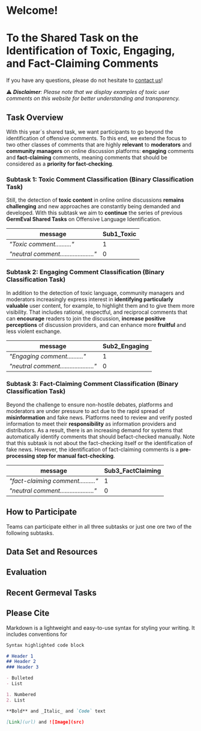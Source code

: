 # Welcome!
# To the Shared Task on the Identification of Toxic, Engaging, and Fact-Claiming Comments

If you have any questions, please do not hesitate to [contact us](mailto:germeval2021toxic@gmail.com)!

:warning: ***Disclaimer**: Please note that we display examples of toxic user comments on this website for better understanding and transparency.*

## Task Overview

With this year´s shared task, we want participants to go beyond the identification of offensive comments.
To this end, we extend the focus to two other classes of comments that are highly **relevant** to **moderators** and **community managers** on online discussion platforms: **engaging** comments and **fact-claiming** comments, meaning comments that should be considered as a **priority for fact-checking**.


### Subtask 1: Toxic Comment Classification (Binary Classification Task)


Still, the detection of **toxic content** in online online discussions **remains challenging** and new approaches are constantly being demanded and developed. With this subtask we aim to **continue** the series of previous **GermEval Shared Tasks** on Offensive Language Identification.

| message      | Sub1_Toxic |
| ----------- | ----------- |
| *"Toxic comment.........."*      | 1       |
| *"neutral comment....................."*   | 0        |


### Subtask 2: Engaging Comment Classification (Binary Classification Task)

In addition to the detection of toxic language, community managers and moderators increasingly express interest in **identifying particularly valuable** user content, for example, to highlight them and to give them more visibility. That includes rational, respectful, and reciprocal comments that can **encourage** readers to join the discussion, **increase positive perceptions** of discussion providers, and can enhance more **fruitful** and less violent exchange.

| message      | Sub2_Engaging |
| ----------- | ----------- |
| *"Engaging comment.........."*      | 1       |
| *"neutral comment....................."*   | 0        |


### Subtask 3: Fact-Claiming Comment Classification (Binary Classification Task)

Beyond the challenge to ensure non-hostile debates, platforms and moderators are under pressure to act due to the rapid spread of **misinformation** and fake news. 
Platforms need to review and verify posted information to meet their **responsibility** as information providers and distributors. 
As a result, there is an increasing demand for systems that automatically identify comments that should befact-checked manually.
Note that this subtask is not about the fact-checking itself or the identification of fake news.
However, the identification of fact-claiming comments is a **pre-processing step for manual fact-checking**.

| message      | Sub3_FactClaiming |
| ----------- | ----------- |
| *"fact-claiming comment.........."*      | 1       |
| *"neutral comment....................."*   | 0        |


## How to Participate


Teams can participate either in all three subtasks or just one ore two of the following subtasks.

## Data Set and Resources


## Evaluation


## Recent Germeval Tasks

## Please Cite


Markdown is a lightweight and easy-to-use syntax for styling your writing. It includes conventions for

```markdown
Syntax highlighted code block

# Header 1
## Header 2
### Header 3

- Bulleted
- List

1. Numbered
2. List

**Bold** and _Italic_ and `Code` text

[Link](url) and ![Image](src)
```
